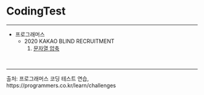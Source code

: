 # CodingTest
<hr/>

- 프로그래머스 
  - 2020 KAKAO BLIND RECRUITMENT
    1. [문자열 압축](https://github.com/chimy2/CodingTest/blob/master/Kakao/src/blind_recruitment/StringCompression.java)

<br>
<hr/>
출처: 프로그래머스 코딩 테스트 연습, https://programmers.co.kr/learn/challenges
